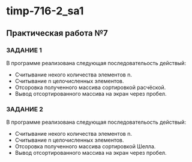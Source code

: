 # timp-716-2_sa1

## Практическая работа №7
### ЗАДАНИЕ 1
В программе реализована следующая последовательость действый:  
- Считывание некого количества элементов n.  
- Считывание n целочисленных элементов.  
- Отсоровка полученного массива сортировкой расчёской.  
- Вывод отсортированного массива на экран через пробел.  

### ЗАДАНИЕ 2
В программе реализована следующая последовательость действый:  
- Считывание некого количества элементов n.  
- Считывание n целочисленных элементов.  
- Отсоровка полученного массива сортировкой Шелла.  
- Вывод отсортированного массива на экран через пробел.  
